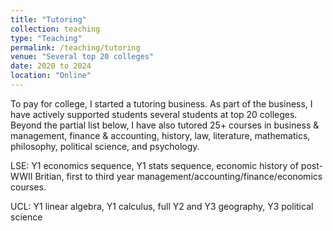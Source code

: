 ```yaml
---
title: "Tutoring"
collection: teaching
type: "Teaching"
permalink: /teaching/tutoring
venue: "Several top 20 colleges"
date: 2020 to 2024
location: "Online"
---
```

To pay for college, I started a tutoring business. As part of the business, I have actively supported students several students at top 20 colleges. Beyond the partial list below, I have also tutored 25+ courses in business & management, finance & accounting, history, law, literature, mathematics, philosophy, political science, and psychology.

LSE: Y1 economics sequence, Y1 stats sequence, economic history of post-WWII Britian, first to third year management/accounting/finance/economics courses.

UCL: Y1 linear algebra, Y1 calculus, full Y2 and Y3 geography, Y3 political science 



